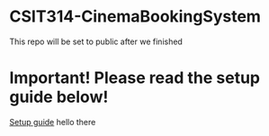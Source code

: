 # CSIT314-CinemaBookingSystem
This repo will be set to public after we finished
<h1>Important! Please read the setup guide below!</h1>
<a href="https://docs.google.com/document/d/171rAjRilCQRE3mS0SH_-pa-7pbEFLgTkazWLOz-yWBs/edit?usp=sharing">Setup guide</a>
hello there 
